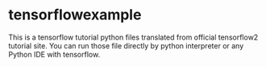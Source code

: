 # tensorflowexample
This is a tensorflow tutorial python files translated from official tensorflow2 tutorial site. 
You can run those file directly by python interpreter or any Python IDE with tensorflow.

